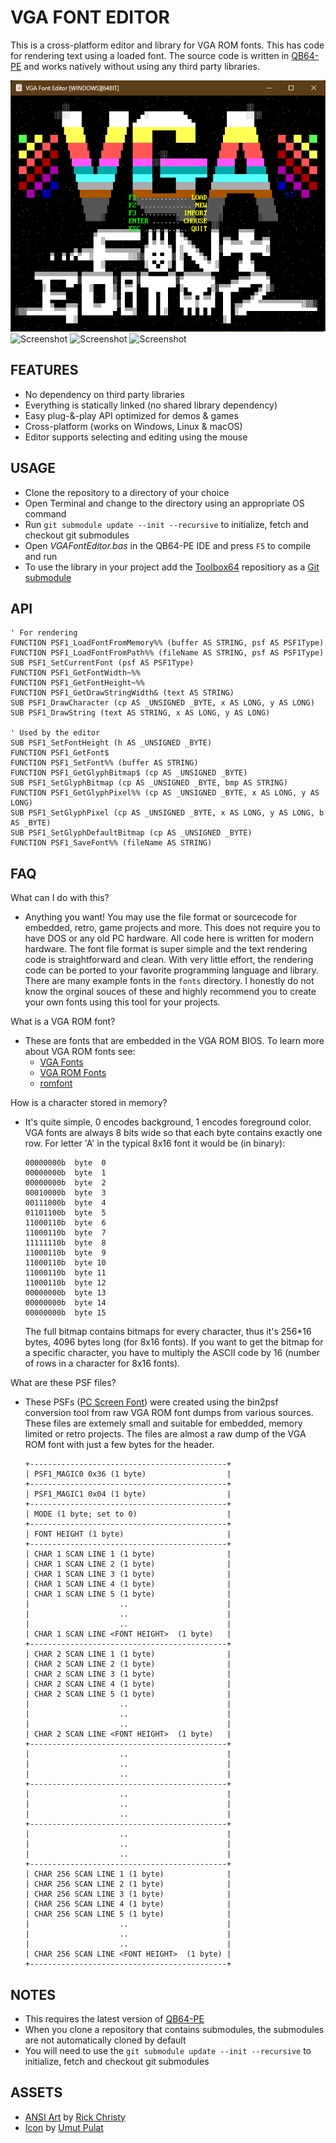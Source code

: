 # VGA FONT EDITOR

This is a cross-platform editor and library for VGA ROM fonts. This has code for rendering text using a loaded font. The source code is written in [QB64-PE](https://github.com/QB64-Phoenix-Edition/QB64pe) and works natively without using any third party libraries.

![Screenshot](screenshots/Screenshot1.png)
![Screenshot](screenshots/Screenshot2.png)
![Screenshot](screenshots/Screenshot3.png)
![Screenshot](screenshots/Screenshot4.png)

## FEATURES

- No dependency on third party libraries
- Everything is statically linked (no shared library dependency)
- Easy plug-&-play API optimized for demos & games
- Cross-platform (works on Windows, Linux & macOS)
- Editor supports selecting and editing using the mouse

## USAGE

- Clone the repository to a directory of your choice
- Open Terminal and change to the directory using an appropriate OS command
- Run `git submodule update --init --recursive` to initialize, fetch and checkout git submodules
- Open *VGAFontEditor.bas* in the QB64-PE IDE and press `F5` to compile and run
- To use the library in your project add the [Toolbox64](https://github.com/a740g/Toolbox64) repositiory as a [Git submodule](https://git-scm.com/book/en/v2/Git-Tools-Submodules)

## API

```VB
' For rendering
FUNCTION PSF1_LoadFontFromMemory%% (buffer AS STRING, psf AS PSF1Type)
FUNCTION PSF1_LoadFontFromPath%% (fileName AS STRING, psf AS PSF1Type)
SUB PSF1_SetCurrentFont (psf AS PSF1Type)
FUNCTION PSF1_GetFontWidth~%%
FUNCTION PSF1_GetFontHeight~%%
FUNCTION PSF1_GetDrawStringWidth& (text AS STRING)
SUB PSF1_DrawCharacter (cp AS _UNSIGNED _BYTE, x AS LONG, y AS LONG)
SUB PSF1_DrawString (text AS STRING, x AS LONG, y AS LONG)

' Used by the editor
SUB PSF1_SetFontHeight (h AS _UNSIGNED _BYTE)
FUNCTION PSF1_GetFont$
FUNCTION PSF1_SetFont%% (buffer AS STRING)
FUNCTION PSF1_GetGlyphBitmap$ (cp AS _UNSIGNED _BYTE)
SUB PSF1_SetGlyphBitmap (cp AS _UNSIGNED _BYTE, bmp AS STRING)
FUNCTION PSF1_GetGlyphPixel%% (cp AS _UNSIGNED _BYTE, x AS LONG, y AS LONG)
SUB PSF1_SetGlyphPixel (cp AS _UNSIGNED _BYTE, x AS LONG, y AS LONG, b AS _BYTE)
SUB PSF1_SetGlyphDefaultBitmap (cp AS _UNSIGNED _BYTE)
FUNCTION PSF1_SaveFont%% (fileName AS STRING)
```

## FAQ

What can I do with this?

- Anything you want! You may use the file format or sourcecode for embedded, retro, game projects and more. This does not require you to have DOS or any old PC hardware. All code here is written for modern hardware. The font file format is super simple and the text rendering code is straightforward and clean. With very little effort, the rendering code can be ported to your favorite programming language and library. There are many example fonts in the `fonts` directory. I honestly do not know the orginal souces of these and highly recommend you to create your own fonts using this tool for your projects.

What is a VGA ROM font?

- These are fonts that are embedded in the VGA ROM BIOS. To learn more about VGA ROM fonts see:
  - [VGA Fonts](https://wiki.osdev.org/VGA_Fonts)
  - [VGA ROM Fonts](http://www.alexandrugroza.ro/microelectronics/essays-research/vga-rom-fonts/index.html)
  - [romfont](https://github.com/spacerace/romfont)

How is a character stored in memory?

- It's quite simple, 0 encodes background, 1 encodes foreground color. VGA fonts are always 8 bits wide so that each byte contains exactly one row. For letter 'A' in the typical 8x16 font it would be (in binary):

    ```text
    00000000b  byte  0
    00000000b  byte  1
    00000000b  byte  2
    00010000b  byte  3
    00111000b  byte  4
    01101100b  byte  5
    11000110b  byte  6
    11000110b  byte  7
    11111110b  byte  8
    11000110b  byte  9
    11000110b  byte 10
    11000110b  byte 11
    11000110b  byte 12
    00000000b  byte 13
    00000000b  byte 14
    00000000b  byte 15
    ```

    The full bitmap contains bitmaps for every character, thus it's 256*16 bytes, 4096 bytes long (for 8x16 fonts). If you want to get the bitmap for a specific character, you have to multiply the ASCII code by 16 (number of rows in a character for 8x16 fonts).

What are these PSF files?

- These PSFs ([PC Screen Font](https://en.wikipedia.org/wiki/PC_Screen_Font)) were created using the bin2psf conversion tool from raw VGA ROM font dumps from various sources. These files are extemely small and suitable for embedded, memory limited or retro projects. The files are almost a raw dump of the VGA ROM font with just a few bytes for the header.

    ```text
    +--------------------------------------------+
    | PSF1_MAGIC0 0x36 (1 byte)                  |
    +--------------------------------------------+
    | PSF1_MAGIC1 0x04 (1 byte)                  |
    +--------------------------------------------+
    | MODE (1 byte; set to 0)                    |
    +--------------------------------------------+
    | FONT HEIGHT (1 byte)                       |
    +--------------------------------------------+
    | CHAR 1 SCAN LINE 1 (1 byte)                |
    | CHAR 1 SCAN LINE 2 (1 byte)                |
    | CHAR 1 SCAN LINE 3 (1 byte)                |
    | CHAR 1 SCAN LINE 4 (1 byte)                |
    | CHAR 1 SCAN LINE 5 (1 byte)                |
    |                    ..                      |
    |                    ..                      |
    |                    ..                      |
    | CHAR 1 SCAN LINE <FONT HEIGHT>  (1 byte)   |
    +--------------------------------------------+
    | CHAR 2 SCAN LINE 1 (1 byte)                |
    | CHAR 2 SCAN LINE 2 (1 byte)                |
    | CHAR 2 SCAN LINE 3 (1 byte)                |
    | CHAR 2 SCAN LINE 4 (1 byte)                |
    | CHAR 2 SCAN LINE 5 (1 byte)                |
    |                    ..                      |
    |                    ..                      |
    |                    ..                      |
    | CHAR 2 SCAN LINE <FONT HEIGHT>  (1 byte)   |
    +--------------------------------------------+
    |                    ..                      |
    |                    ..                      |
    |                    ..                      |
    +--------------------------------------------+
    |                    ..                      |
    |                    ..                      |
    |                    ..                      |
    +--------------------------------------------+
    |                    ..                      |
    |                    ..                      |
    |                    ..                      |
    +--------------------------------------------+
    | CHAR 256 SCAN LINE 1 (1 byte)              |
    | CHAR 256 SCAN LINE 2 (1 byte)              |
    | CHAR 256 SCAN LINE 3 (1 byte)              |
    | CHAR 256 SCAN LINE 4 (1 byte)              |
    | CHAR 256 SCAN LINE 5 (1 byte)              |
    |                    ..                      |
    |                    ..                      |
    |                    ..                      |
    | CHAR 256 SCAN LINE <FONT HEIGHT>  (1 byte) |
    +--------------------------------------------+
    ```

## NOTES

- This requires the latest version of [QB64-PE](https://github.com/QB64-Phoenix-Edition/QB64pe/releases/latest)
- When you clone a repository that contains submodules, the submodules are not automatically cloned by default
- You will need to use the `git submodule update --init --recursive` to initialize, fetch and checkout git submodules

## ASSETS

- [ANSI Art](https://16colo.rs/artist/grymmjack) by [Rick Christy](https://github.com/grymmjack)
- [Icon](https://www.iconarchive.com/artist/umut-pulat.html) by [Umut Pulat](http://12m3.deviantart.com/)
